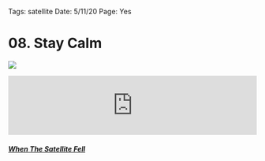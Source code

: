 
Tags: satellite
Date: 5/11/20
Page: Yes


# 08. Stay Calm

![](https://i.imgur.com/Eqj20Aw.jpg)

<iframe style="border: 0; width: 100%; height: 120px;" src="https://bandcamp.com/EmbeddedPlayer/album=3695412186/size=large/bgcol=ffffff/linkcol=479db1/artwork=none/transparent=true/tracklist=false/tracks=490377177/esig=61db7fa1172d5f3b6bfd104443b1fecb/" seamless><a href="http://nashp.bandcamp.com/album/when-the-satellite-fell">When The Satellite Fell by nashp</a></iframe>

##### [When The Satellite Fell](/satellite)
